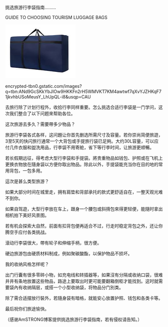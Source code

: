 挑选旅游行李袋指南.........

GUIDE TO CHOOSING TOURISM LUGGAGE BAGS


![选旅游行李袋](https://github.com/ywangnccu/ywang/blob/main/images/DuffelBag.jpg)

encrypted-tbn0.gstatic.com/images?q=tbn:ANd9GcSKkYbJIOw9HKKFn2rH5WMVKT7KM4awtwf7qXvYJZHKqF71jkvhbUSoMeusY_LhUpQL-i8&usqp=CAU

去旅行除了计划行程外，收拾行李同样重要。怎么挑选合适行李袋是一门学问，这次我们整合了以下问题來帮助各位。

这次旅游去多久？需要帶多少物品？

旅游行李袋各式各样，这问題让你首先删选所需尺寸及容量。若你崇尚简便旅遊，3至5天的快闪旅行通常一个大背包或手提旅行袋已足夠。大约30L容量，可以应付几件衣服和盥洗用品，行李袋不用寄舱，省下等行李时间，让旅游更顺暢。

若长假期远征，得考虑大型行李袋和手提袋。將贵重物品如钱包、护照或在飞机上更换衣物放在隨身袋以方便你取出物品。除此以外，手提袋能充当你在目的地的常用背包，一包多用。

這次是甚么类型旅游？

如果大部分时间在城里走，拥有肩垫和背部承托的款式更舒适自在，一整天观光难不到你。

如果自驾遊，大型行李放在车上，跟身一个腰包或斜揹包來得更轻便，能隨时拿出相机拍下美好风景图。

若有机会探索大自然，前面有扣背包便再适合不过，行走时稳定背包之外，还让你腾空手应付各类挑战。

滾动行李袋很大，帶有轮子和伸缩手柄，很方便。

硬边旅游包由硬质材料制成，例如聚碳酸酯，以保护物品不损坏。

我的收纳风格怎样呢？

出门行囊有很多零碎小物，如充电线和转插器等，如果沒有分隔或收纳口袋，很难井井有条地放置这些物品，路途上要取出时更可能要翻箱倒柜才能找到。这时就需要袋內有收纳隔层，或搭一个小型收纳袋，将物品分门別类。

除了需合适摆放行裝外，若隨身袋有暗格，就能安心放置护照、钱包和各类卡等。

最后祝你们旅途愉快。


（感谢AmSTRONG博客提供挑选旅游行李袋指南，若有侵权请告知。）
